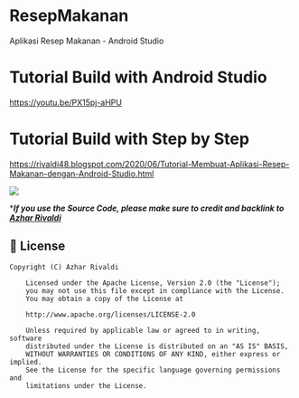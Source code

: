 # ResepMakanan
Aplikasi Resep Makanan - Android Studio

# Tutorial Build with Android Studio
https://youtu.be/PX15pj-aHPU

# Tutorial Build with Step by Step
https://rivaldi48.blogspot.com/2020/06/Tutorial-Membuat-Aplikasi-Resep-Makanan-dengan-Android-Studio.html

<img src="https://1.bp.blogspot.com/-5E5-fr5w5js/Xu2ZOl-l8sI/AAAAAAAAHZA/lIM9Rby157krFWnI_V0OGwidizTWqW6xQCLcBGAsYHQ/s1600/hihi.png" data-canonical-src="https://1.bp.blogspot.com/-5E5-fr5w5js/Xu2ZOl-l8sI/AAAAAAAAHZA/lIM9Rby157krFWnI_V0OGwidizTWqW6xQCLcBGAsYHQ/s1600/hihi.png" style="max-width:100%;">

****If you use the Source Code, please make sure to credit and backlink to [Azhar Rivaldi](https://rivaldi48.blogspot.com/)***

## 📄 License

```
Copyright (C) Azhar Rivaldi

    Licensed under the Apache License, Version 2.0 (the "License");
    you may not use this file except in compliance with the License.
    You may obtain a copy of the License at

    http://www.apache.org/licenses/LICENSE-2.0

    Unless required by applicable law or agreed to in writing, software
    distributed under the License is distributed on an "AS IS" BASIS,
    WITHOUT WARRANTIES OR CONDITIONS OF ANY KIND, either express or implied.
    See the License for the specific language governing permissions and
    limitations under the License.

```
